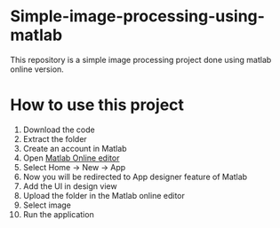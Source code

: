 # Simple-image-processing-using-matlab
This repository is a simple image processing project done using matlab online version.

# How to use this project
1) Download the code
2) Extract the folder 
3) Create an account in Matlab
4) Open <a href="https://matlab.mathworks.com/"> Matlab Online editor</a>
5) Select Home -> New -> App
6) Now you will be redirected to App designer feature of Matlab
7) Add the UI in design view
8) Upload the folder in the Matlab online editor
9) Select image 
10) Run the application 

